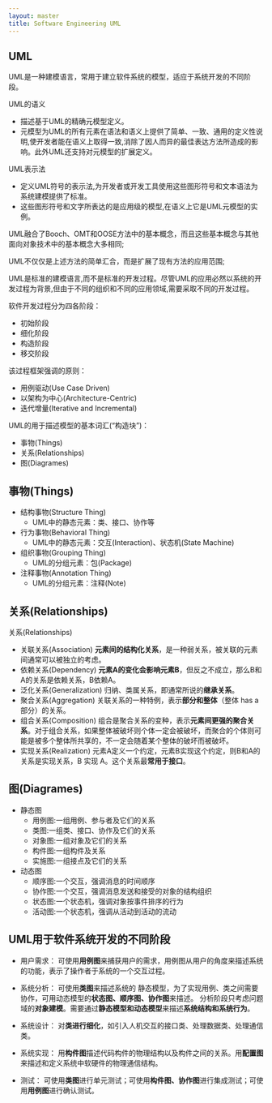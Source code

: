 ```yaml
---
layout: master
title: Software Engineering UML
---
```


## UML

UML是一种建模语言，常用于建立软件系统的模型，适应于系统开发的不同阶段。 

UML的语义

- 描述基于UML的精确元模型定义。
- 元模型为UML的所有元素在语法和语义上提供了简单、一致、通用的定义性说明,使开发者能在语义上取得一致,消除了因人而异的最佳表达方法所造成的影响。此外UML还支持对元模型的扩展定义。

UML表示法

- 定义UML符号的表示法,为开发者或开发工具使用这些图形符号和文本语法为系统建模提供了标准。
- 这些图形符号和文字所表达的是应用级的模型,在语义上它是UML元模型的实例。 


UML融合了Booch、OMT和OOSE方法中的基本概念，而且这些基本概念与其他面向对象技术中的基本概念大多相同;

UML不仅仅是上述方法的简单汇合，而是扩展了现有方法的应用范围;

UML是标准的建模语言,而不是标准的开发过程。尽管UML的应用必然以系统的开发过程为背景,但由于不同的组织和不同的应用领域,需要采取不同的开发过程。 

软件开发过程分为四各阶段：

- 初始阶段
- 细化阶段
- 构造阶段
- 移交阶段

该过程框架强调的原则：

- 用例驱动(Use Case Driven)
- 以架构为中心(Architecture-Centric)
- 迭代增量(Iterative and Incremental)


UML的用于描述模型的基本词汇(“构造块”)：

- 事物(Things)
- 关系(Relationships)
- 图(Diagrames)

## 事物(Things)

- 结构事物(Structure Thing)
    - UML中的静态元素：类、接口、协作等
- 行为事物(Behavioral Thing)
    - UML中的静态元素：交互(Interaction)、状态机(State Machine)
- 组织事物(Grouping Thing)
    - UML的分组元素：包(Package) 
- 注释事物(Annotation Thing)
    - UML的分组元素：注释(Note)


## 关系(Relationships)

关系(Relationships)

- 关联关系(Association)
**元素间的结构化关系**，是一种弱关系，被关联的元素间通常可以被独立的考虑。 
- 依赖关系(Dependency)
**元素A的变化会影响元素B**，但反之不成立，那么B和A的关系是依赖关系，B依赖A。
- 泛化关系(Generalization)
 归纳、类属关系，即通常所说的**继承关系**。
- 聚合关系(Aggregation)
关联关系的一种特例，表示**部分和整体**（整体 has a 部分）的关系。 
- 组合关系(Composition)
组合是聚合关系的变种，表示**元素间更强的聚合关系**。对于组合关系，如果整体被破坏则个体一定会被破坏，而聚合的个体则可能是被多个整体所共享的，不一定会随着某个整体的破坏而被破坏。 
- 实现关系(Realization)
元素A定义一个约定，元素B实现这个约定，则B和A的关系是实现关系，B 实现 A。这个关系最**常用于接口**。 

## 图(Diagrames)

- 静态图
    - 用例图:一组用例、参与者及它们的关系
    - 类图:一组类、接口、协作及它们的关系
    - 对象图:一组对象及它们的关系
    - 构件图:一组构件及关系
    - 实施图:一组接点及它们的关系
- 动态图
    - 顺序图:一个交互，强调消息的时间顺序
    - 协作图:一个交互，强调消息发送和接受的对象的结构组织
    - 状态图:一个状态机，强调对象按事件排序的行为
    - 活动图:一个状态机，强调从活动到活动的流动

## UML用于软件系统开发的不同阶段 

- 用户需求：
可使用**用例图**来捕获用户的需求，用例图从用户的角度来描述系统的功能，表示了操作者于系统的一个交互过程。

- 系统分析：
可使用**类图**来描述系统的 静态模型，为了实现用例、类之间需要协作，可用动态模型的**状态图、顺序图、协作图**来描述。 分析阶段只考虑问题域的**对象建模**。需要通过**静态模型和动态模型**来描述**系统结构和系统行为**。

- 系统设计：
对**类进行细化**，如引入人机交互的接口类、处理数据类、处理通信类。

- 系统实现：
用**构件图**描述代码构件的物理结构以及构件之间的关系。用**配置图**来描述和定义系统中软硬件的物理通信结构。

- 测试：
可使用**类图**进行单元测试；可使用**构件图、协作图**进行集成测试；可使用**用例图**进行确认测试。


